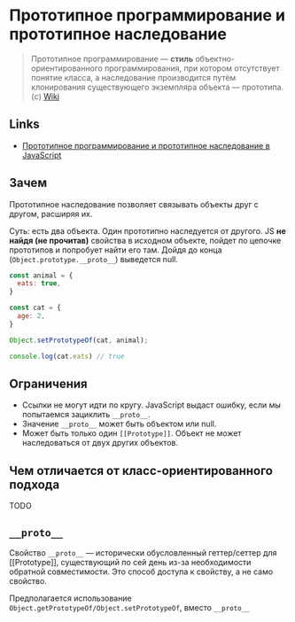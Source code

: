 # Прототипное программирование и прототипное наследование

> Прототипное программирование — **стиль** объектно-ориентированного программирования, при котором отсутствует понятие класса, а наследование производится путём клонирования существующего экземпляра объекта — прототипа. (c) [Wiki](https://ru.wikipedia.org/wiki/%D0%9F%D1%80%D0%BE%D1%82%D0%BE%D1%82%D0%B8%D0%BF%D0%BD%D0%BE%D0%B5_%D0%BF%D1%80%D0%BE%D0%B3%D1%80%D0%B0%D0%BC%D0%BC%D0%B8%D1%80%D0%BE%D0%B2%D0%B0%D0%BD%D0%B8%D0%B5)

## Links

- [Прототипное программирование и прототипное наследование в JavaScript](https://www.youtube.com/watch?v=SzaXTW2qcJE)

## Зачем

Прототипное наследование позволяет связывать объекты друг с другом, расширяя их.

Суть: есть два объекта. Один прототипно наследуется от другого. JS **не найдя (не прочитав)** свойства в исходном объекте, пойдет по цепочке прототипов и попробует найти его там. Дойдя до конца (`Object.prototype.__proto__`) выведется null.

```js
const animal = {
  eats: true,
}

const cat = {
  age: 2,
}

Object.setPrototypeOf(cat, animal);

console.log(cat.eats) // true
```

## Ограничения

- Ссылки не могут идти по кругу. JavaScript выдаст ошибку, если мы попытаемся зациклить `__proto__`.
- Значение `__proto__` может быть объектом или null.
- Может быть только один `[[Prototype]]`. Объект не может наследоваться от двух других объектов.

## Чем отличается от класс-ориентированного подхода

TODO

## `__proto__`

Свойство `__proto__` — исторически обусловленный геттер/сеттер для [[Prototype]], существующий по сей день из-за необходимости обратной совместимости. Это способ доступа к свойству, а не само свойство.

Предполагается использование `Object.getPrototypeOf/Object.setPrototypeOf`, вместо `__proto__`
